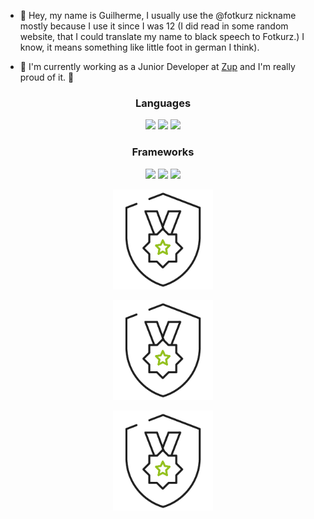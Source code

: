 
* 👋 Hey, my name is Guilherme, I usually use the @fotkurz nickname mostly because I use it since I was 12 (I did read in some random website, that I could translate my name to black speech to Fotkurz.) I know, it means something like little foot in german I think).
  
* :rocket: I'm currently working as a Junior Developer at <a href="https://github.com/ZupIT">Zup</a> and I'm really proud of it. :rocket: 

<h3 align=center>Languages</h3>
<p align=center> 
  <img src="https://img.shields.io/static/v1?label=Java&message=Level%2040&color=007396&logo=java&style=for-the-badge" />
  <img src="https://img.shields.io/static/v1?label=Kotlin&message=Level%2020&color=0095D5&logo=kotlin&style=for-the-badge" />
  <img src="https://img.shields.io/static/v1?label=Python&message=Level%2010&color=3776AB&logo=python&style=for-the-badge" />
</p>

<h3 align=center>Frameworks</h3>
<p align=center> 
  <img src="https://img.shields.io/static/v1?label=Spring Boot&message=Level%2040&color=6DB33F&logo=springboot&style=for-the-badge" />
  <img src="https://img.shields.io/static/v1?label=Micronauts&message=Level%2030&color=007396&logo=micronaut&style=for-the-badge" />
  <img src="https://img.shields.io/static/v1?label=Pandas&message=Level%2020&color=007396&logo=pandas&style=for-the-badge" />
</p>

</p>
<!--
<p align="center"> <img src="https://github-readme-stats.vercel.app/api?username=Fotkurz&show_icons=true&count_private=true&theme=synthwave" alt="fotkurz" />
<p align="center">Thanks <a href="https://github.com/anuraghazra/github-readme-stats">anuraghazra</a>
<!---
Fotkurz/Fotkurz is a ✨ special ✨ repository because its `README.md` (this file) appears on your GitHub profile.
You can click the Preview link to take a look at your changes.
--->

<p align=center><img src='badgets/desenvolvimento_seguro.png' alt='badgets/desenvolvimento_seguro.png' width='160px' /></p>
<p align=center><img src='badgets/desenvolvimento_seguro.png' alt='badgets/desenvolvimento_seguro.png' width='160px' /></p>
<p align=center><img src='badgets/desenvolvimento_seguro.png' alt='badgets/desenvolvimento_seguro.png' width='160px' /></p>